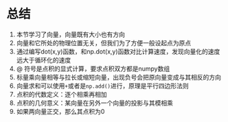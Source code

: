 # 总结
1. 本节学习了向量，向量既有大小也有方向
2. 向量和它所处的物理位置无关，但我们为了方便一般设起点为原点
3. 通过编写dot(x,y)函数，和np.dot(x,y)函数对比计算速度，发现向量化的速度远大于循环化的速度
4. @ 符号是点积的显式计算，要求点积双方都是numpy数组
5. 标量乘向量相等与拉长或缩短向量，出现负号会把原向量变成与其相反的方向
6. 向量求和可以使用`+`或者是`np.add()`进行，原理是平行四边形法则
7. 点积的代数定义：逐个相乘再相加
8. 点积的几何意义：某向量在另外一个向量的投影与其模相乘
9. 如果两向量正交，那么其点积为0
